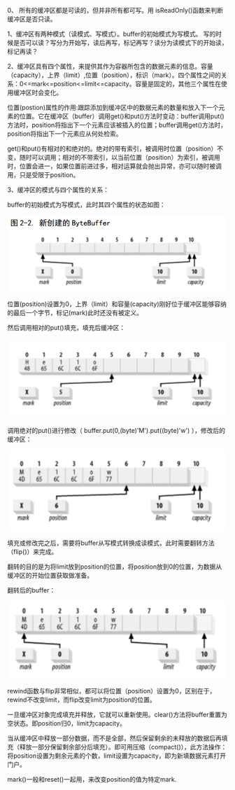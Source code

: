 0、 所有的缓冲区都是可读的，但并非所有都可写。用 isReadOnly\(\)函数来判断缓冲区是否只读。

1、缓冲区有两种模式（读模式、写模式）。buffer的初始模式为写模式。 写的时候是否可以读？写分为开始写，读后再写，标记再写？读分为读模式下的开始读，标记再读？

2、缓冲区具有四个属性，来提供其作为容器所包含的数据元素的信息。容量（capacity），上界（limit）,位置（position），标识（mark）。四个属性之间的关系：0&lt;=mark&lt;=position&lt;=limit&lt;=capacity。容量是固定的，其他三个属性在使用缓冲区时会变化。

位置\(postion\)属性的作用:跟踪添加到缓冲区中的数据元素的数量和放入下一个元素的位置。它在缓冲区（buffer）调用get\(\)和put\(\)方法时变动：buffer调用put\(\)方法时，position将指出下一个元素应该被插入的位置；buffer调用get\(\)方法时，position将指出下一个元素应从何处检索。

get\(\)和put\(\)有相对的和绝对的。绝对的带有索引，被调用时位置（position）不变，随时可以调用；相对的不带索引，以当前位置（position）为索引，被调用时，位置会进一，如果位置前进过多，相对运算就会抛出异常，亦可以随时被调用，只是受限于position。

3、缓冲区的模式与四个属性的关系：

buffer的初始模式为写模式，此时其四个属性的状态如图：

![](/assets/QQ截图20160929135844.png)

位置\(position\)设置为0，上界（limit）和容量\(capacity\)刚好位于缓冲区能够容纳的最后一个字节，标记\(mark\)此时还没有被定义。

然后调用相对的put\(\)填充，填充后缓冲区：

![](/assets/QQ截图20160929162718.png)

调用绝对的put\(\)进行修改（ buffer.put\(0,\(byte\)'M'\).put\(\(byte\)'w'\) ），修改后的缓冲区：

![](/assets/QQ截图20160929163006.png)

填充或修改完之后，需要将buffer从写模式转换成读模式，此时需要翻转方法（flip\(\)）来完成。

翻转的目的是为将limit放到position的位置，将position放到0的位置，为数据从缓冲区的开始位置获取做准备。

翻转后的buffer：

![](/assets/QQ截图20160929165845.png)

rewind函数与flip非常相似，都可以将位置（position）设置为0，区别在于，rewind不改变limit，而flip改变limit为position的位置。

一旦缓冲区对象完成填充并释放，它就可以重新使用。clear\(\)方法将buffer重置为空状态。即position归0，limit为capacity。

当从缓冲区中释放一部分数据，而不是全部，然后保留剩余的未释放的数据后再填充（释放一部分保留剩余部分后填充）。即可用压缩（compact\(\)），此方法操作：将position设置为剩余元素的个数，limit设置为capacity，即为新填数据元素打开门户。

mark\(\)一般和reset\(\)一起用，来改变position的值为特定mark.

